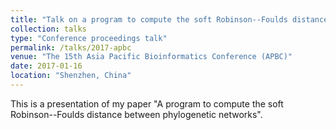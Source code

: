 ```yaml
---
title: "Talk on a program to compute the soft Robinson--Foulds distance"
collection: talks
type: "Conference proceedings talk"
permalink: /talks/2017-apbc
venue: "The 15th Asia Pacific Bioinformatics Conference (APBC)"
date: 2017-01-16
location: "Shenzhen, China"
---
```


This is a presentation of my paper "A program to compute the soft Robinson--Foulds distance between phylogenetic networks".
